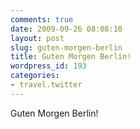```yaml
---
comments: true
date: 2009-09-26 08:08:10
layout: post
slug: guten-morgen-berlin
title: Guten Morgen Berlin!
wordpress_id: 193
categories:
- travel.twitter
---
```


Guten Morgen Berlin!
